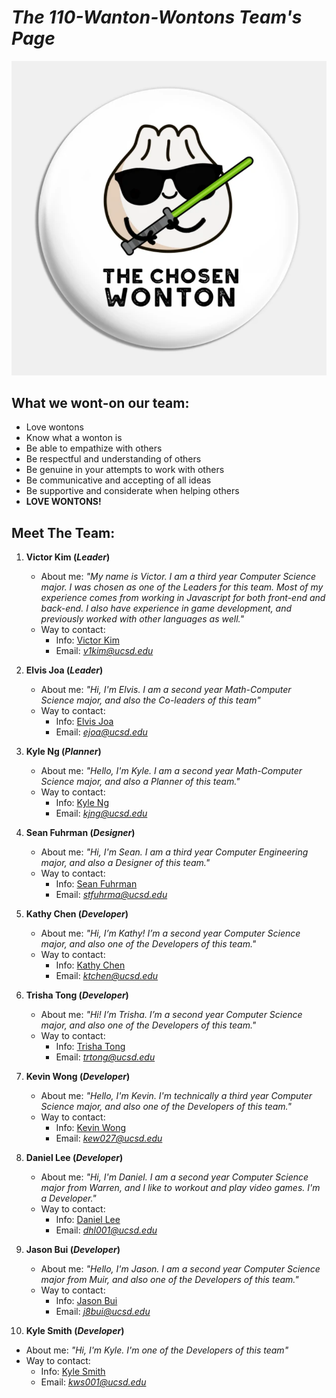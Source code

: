 # ***The 110-Wanton-Wontons Team's Page***

![image](team-logo.png)

## **What we wont-on our team:**
- Love wontons
- Know what a wonton is
- Be able to empathize with others
- Be respectful and understanding of others
- Be genuine in your attempts to work with others
- Be communicative and accepting of all ideas
- Be supportive and considerate when helping others
- **LOVE WONTONS!**

## **Meet The Team:**

1. **Victor Kim (*Leader*)**

   - About me: *"My name is Victor. I am a third year Computer Science major. I was chosen as one of the Leaders for this team. Most of my experience comes from working in Javascript for both front-end and back-end. I also have experience in game development, and previously worked with other languages as well."*
   - Way to contact:
     - Info: [Victor Kim](https://wojtektb.github.io/ABOUT-ME/)
     - Email:  *v1kim@ucsd.edu*
     
2. **Elvis Joa (*Leader*)**
   - About me: *"Hi, I'm Elvis. I am a second year Math-Computer Science major, and also the Co-leaders of this team"*
   - Way to contact:
     - Info: [Elvis Joa](https://ejoa27.github.io/CSE110-GitHub-Pages/)
     - Email: *ejoa@ucsd.edu*
3. **Kyle Ng (*Planner*)**
   - About me: *"Hello, I'm Kyle. I am a second year Math-Computer Science major, and also a Planner of this team."*
   - Way to contact:
     - Info: [Kyle Ng](https://kyle589.github.io/CSE110-Lab1/)
     - Email: *kjng@ucsd.edu*
4. **Sean Fuhrman (*Designer*)**
   - About me: *"Hi, I'm Sean. I am a third year Computer Engineering major, and also a Designer of this team."*
   - Way to contact:
     - Info: [Sean Fuhrman](https://sean-fuhrman.github.io/CSE110_Lab1/)
     - Email: *stfuhrma@ucsd.edu*
5. **Kathy Chen (*Developer*)**
   - About me: *"Hi, I’m Kathy! I’m a second year Computer Science major, and also one of the Developers of this team."*
   - Way to contact:
     - Info: [Kathy Chen](https://kathyychenn.github.io/CSE110-Lab1/)
     - Email: *ktchen@ucsd.edu*
6. **Trisha Tong (*Developer*)**
   - About me: *"Hi! I’m Trisha. I’m a second year Computer Science major, and also one of the Developers of this team."*
   - Way to contact:
     - Info: [Trisha Tong](https://trishatong.github.io/cse-110/)
     - Email: *trtong@ucsd.edu*
7. **Kevin Wong (*Developer*)**
   - About me: *"Hello, I'm Kevin. I'm technically a third year Computer Science major, and also one of the Developers of this team."*
   - Way to contact:
     - Info: [Kevin Wong](https://glekko.github.io/My-User-Page/)
     - Email: *kew027@ucsd.edu*
8. **Daniel Lee (*Developer*)**
   - About me: *"Hi, I'm Daniel. I am a second year Computer Science major from Warren, and I like to workout and play video games. I'm a Developer."*
   - Way to contact:
     - Info: [Daniel Lee](https://daniel-lee-user.github.io/)
     - Email: *dhl001@ucsd.edu*  
9.  **Jason Bui (*Developer*)**
    - About me: *"Hello, I'm Jason. I am a second year Computer Science major from Muir, and also one of the Developers of this team."*
    - Way to contact:
       - Info: [Jason Bui](https://jasonb1910.github.io/CSE-110/)
       - Email: *j8bui@ucsd.edu*
10.  **Kyle Smith (*Developer*)**

   -  About me: *"Hi, I'm Kyle. I'm one of the Developers of this team"*
   -  Way to contact:
       - Info: [Kyle Smith](https://github.com/mrkylesmith)
       - Email: *kws001@ucsd.edu*

